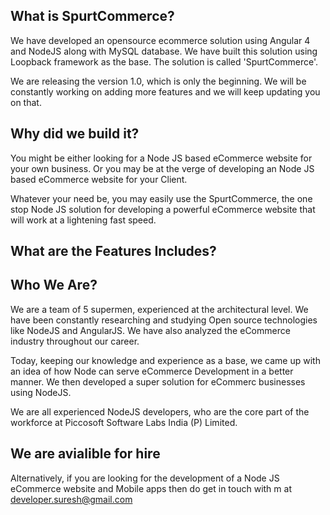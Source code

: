 
## What is SpurtCommerce?

We have developed an opensource ecommerce solution using Angular 4 and NodeJS along with MySQL database. We have built this solution using Loopback framework as the base. The solution is called 'SpurtCommerce'.


We are releasing the version 1.0, which is only the beginning. We will be constantly working on adding more features and we will keep updating you on that. 


## Why did we build it?

You might be either looking for a Node JS based eCommerce website  for your own business. Or you may be at the verge of developing an Node JS based eCommerce website for your Client. 

Whatever your need be, you may easily use the SpurtCommerce, the one stop Node JS solution for developing a powerful eCommerce website that will work at a lightening fast speed. 

## What are the Features Includes?


##  Who We Are?

We are a team of 5 supermen, experienced at the architectural level. We have been constantly researching and studying Open source technologies like NodeJS and AngularJS. We have also analyzed the eCommerce industry throughout our career. 

Today, keeping our knowledge and experience as a base, we came up with an idea of how Node can serve eCommerce Development in a better manner. We then developed a super solution for eCommerc businesses using NodeJS. 

We are all experienced NodeJS developers, who are the core part of the workforce at Piccosoft Software Labs India (P) Limited.

## We are avialible for hire

Alternatively, if you are looking for the development of a Node JS eCommerce website and Mobile apps then do get in touch with m at developer.suresh@gmail.com
